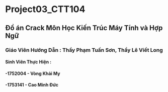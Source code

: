 # Project03_CTT104

## Đồ án Crack Môn Học Kiến Trúc Máy Tính và Hợp Ngữ   
### Giáo Viên Hướng Dẫn : Thầy Phạm Tuấn Sơn, Thầy Lê Viết Long    
#### Sinh Viên Thực Hiện :   
#### -1752004 - Vòng Khải My  
#### -1753141 - Cao Minh Đức
